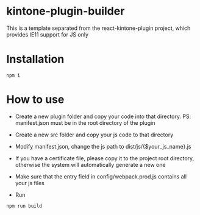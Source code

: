 # kintone-plugin-builder
This is a template separated from the react-kintone-plugin project, which provides IE11 support for JS only

# Installation
```console
npm i
```

# How to use

- Create a new plugin folder and copy your code into that directory.
  PS:
  manifest.json must be in the root directory of the plugin
  
- Create a new src folder and copy your js code to that directory
  
- Modify manifest.json, change the js path to dist/js/{$your_js_name}.js

- If you have a certificate file, please copy it to the project root directory, otherwise the system will automatically generate a new one

- Make sure that the entry field in config/webpack.prod.js contains all your js files

- Run
```console
npm run build
```
